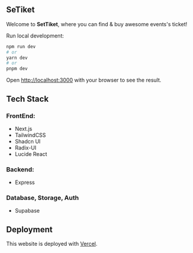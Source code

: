 ## SeTiket

Welcome to **SetTiket**, where you can find & buy awesome events's ticket!

Run local development:

```bash
npm run dev
# or
yarn dev
# or
pnpm dev
```

Open [http://localhost:3000](http://localhost:3000) with your browser to see the result.

## Tech Stack

### FrontEnd:

- Next.js
- TailwindCSS
- Shadcn UI
- Radix-UI
- Lucide React

### Backend:

- Express

### Database, Storage, Auth

- Supabase

## Deployment

This website is deployed with [Vercel](https://vercel.com).
